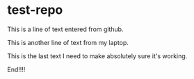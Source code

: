 # test-repo

This is a line of text entered from github.

This is another line of text from my laptop.

This is the last text I need to make absolutely sure it's working. 

End!!!!